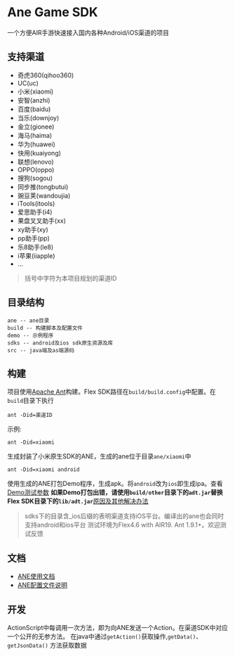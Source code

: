 # Ane Game SDK 

一个方便AIR手游快速接入国内各种Android/iOS渠道的项目

## 支持渠道

- 奇虎360(qihoo360)
- UC(uc)
- 小米(xiaomi)
- 安智(anzhi)
- 百度(baidu)
- 当乐(downjoy)
- 金立(gionee)
- 海马(haima)
- 华为(huawei)
- 快用(kuaiyong)
- 联想(lenovo)
- OPPO(oppo)
- 搜狗(sogou)
- 同步推(tongbutui)
- 豌豆荚(wandoujia)
- iTools(itools)
- 爱思助手(i4)
- 果盘叉叉助手(xx)
- xy助手(xy)
- pp助手(pp)
- 乐8助手(le8)
- i苹果(iiapple)
- ...

>括号中字符为本项目规划的渠道ID

## 目录结构

	ane -- ane目录
	build -- 构建脚本及配置文件
	demo -- 示例程序
	sdks -- android及ios sdk原生资源及库
	src -- java端及as端源码


## 构建
项目使用[Apache Ant](http://ant.apache.org)构建。Flex SDK路径在`build/build.config`中配置。在`build`目录下执行
 
	ant -Did=渠道ID

示例:

	ant -Did=xiaomi
	
生成封装了小米原生SDK的ANE，生成的ane位于目录`ane/xiaomi`中

	ant -Did=xiaomi android

使用生成的ANE打包Demo程序，生成apk。将`android`改为`ios`即生成ipa。查看[Demo测试参数](https://github.com/l1fan/GameAne/wiki/Demo%E5%8F%82%E6%95%B0)
**如果Demo打包出错，请使用`build/other`目录下的`adt.jar`替换Flex SDK目录下的`lib/adt.jar`**[原因及其他解决办法](./build/other/)

> sdks下的目录含_ios后缀的表明渠道支持iOS平台。编译出的ane也会同时支持android和ios平台
> 测试环境为Flex4.6 with AIR19. Ant 1.9.1+。欢迎测试反馈


## 文档

- [ANE使用文档](https://github.com/l1fan/GameAne/wiki/%E4%BD%BF%E7%94%A8ANE)
- [ANE配置文件说明](https://github.com/l1fan/GameAne/wiki/%E9%85%8D%E7%BD%AE%E6%B8%A0%E9%81%93)


## 开发
ActionScript中每调用一次方法，即为向ANE发送一个Action。在渠道SDK中对应一个公开的无参方法。
在java中通过`getAction()`获取操作,`getData()`、`getJsonData()` 方法获取数据





